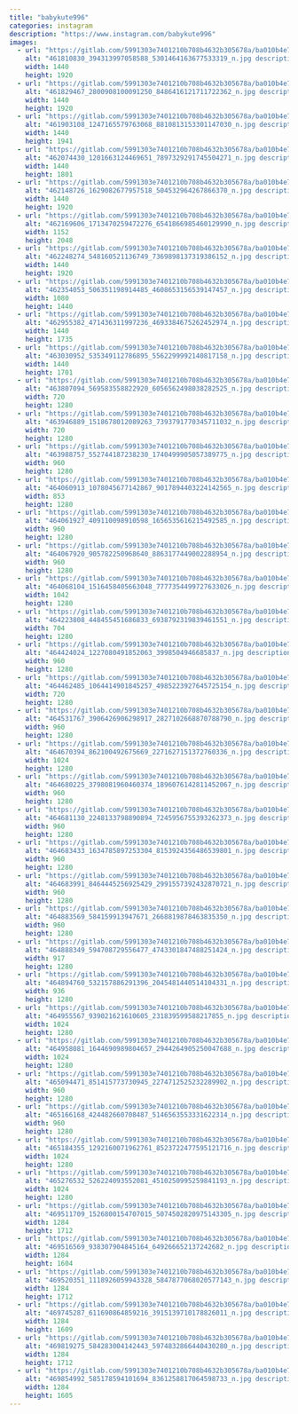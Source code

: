 ```yaml
---
title: "babykute996"
categories: instagram
description: "https://www.instagram.com/babykute996"
images:
  - url: "https://gitlab.com/5991303e7401210b708b4632b305678a/ba010b4e786333c392afc34f8122e7a2c283878c/-/raw/main/Instagram/babykute996/image/461810830_394313997058588_5301464163677533319_n.jpg"
    alt: "461810830_394313997058588_5301464163677533319_n.jpg description"
    width: 1440
    height: 1920
  - url: "https://gitlab.com/5991303e7401210b708b4632b305678a/ba010b4e786333c392afc34f8122e7a2c283878c/-/raw/main/Instagram/babykute996/image/461829467_2800908100091250_8486416121711722362_n.jpg"
    alt: "461829467_2800908100091250_8486416121711722362_n.jpg description"
    width: 1440
    height: 1920
  - url: "https://gitlab.com/5991303e7401210b708b4632b305678a/ba010b4e786333c392afc34f8122e7a2c283878c/-/raw/main/Instagram/babykute996/image/461903108_1247165579763068_8810813153301147030_n.jpg"
    alt: "461903108_1247165579763068_8810813153301147030_n.jpg description"
    width: 1440
    height: 1941
  - url: "https://gitlab.com/5991303e7401210b708b4632b305678a/ba010b4e786333c392afc34f8122e7a2c283878c/-/raw/main/Instagram/babykute996/image/462074430_1201663124469651_7897329291745504271_n.jpg"
    alt: "462074430_1201663124469651_7897329291745504271_n.jpg description"
    width: 1440
    height: 1801
  - url: "https://gitlab.com/5991303e7401210b708b4632b305678a/ba010b4e786333c392afc34f8122e7a2c283878c/-/raw/main/Instagram/babykute996/image/462148726_1629082677957518_504532964267866370_n.jpg"
    alt: "462148726_1629082677957518_504532964267866370_n.jpg description"
    width: 1440
    height: 1920
  - url: "https://gitlab.com/5991303e7401210b708b4632b305678a/ba010b4e786333c392afc34f8122e7a2c283878c/-/raw/main/Instagram/babykute996/image/462169606_1713470259472276_6541866985460129990_n.jpg"
    alt: "462169606_1713470259472276_6541866985460129990_n.jpg description"
    width: 1152
    height: 2048
  - url: "https://gitlab.com/5991303e7401210b708b4632b305678a/ba010b4e786333c392afc34f8122e7a2c283878c/-/raw/main/Instagram/babykute996/image/462248274_548160521136749_7369898137319386152_n.jpg"
    alt: "462248274_548160521136749_7369898137319386152_n.jpg description"
    width: 1440
    height: 1920
  - url: "https://gitlab.com/5991303e7401210b708b4632b305678a/ba010b4e786333c392afc34f8122e7a2c283878c/-/raw/main/Instagram/babykute996/image/462354053_506351198914485_4608653156539147457_n.jpg"
    alt: "462354053_506351198914485_4608653156539147457_n.jpg description"
    width: 1080
    height: 1440
  - url: "https://gitlab.com/5991303e7401210b708b4632b305678a/ba010b4e786333c392afc34f8122e7a2c283878c/-/raw/main/Instagram/babykute996/image/462955382_471436311997236_4693384675262452974_n.jpg"
    alt: "462955382_471436311997236_4693384675262452974_n.jpg description"
    width: 1440
    height: 1735
  - url: "https://gitlab.com/5991303e7401210b708b4632b305678a/ba010b4e786333c392afc34f8122e7a2c283878c/-/raw/main/Instagram/babykute996/image/463030952_535349112786895_5562299992140817158_n.jpg"
    alt: "463030952_535349112786895_5562299992140817158_n.jpg description"
    width: 1440
    height: 1701
  - url: "https://gitlab.com/5991303e7401210b708b4632b305678a/ba010b4e786333c392afc34f8122e7a2c283878c/-/raw/main/Instagram/babykute996/image/463807094_569583558822920_6056562498038282525_n.jpg"
    alt: "463807094_569583558822920_6056562498038282525_n.jpg description"
    width: 720
    height: 1280
  - url: "https://gitlab.com/5991303e7401210b708b4632b305678a/ba010b4e786333c392afc34f8122e7a2c283878c/-/raw/main/Instagram/babykute996/image/463946889_1518678012089263_7393791770345711032_n.jpg"
    alt: "463946889_1518678012089263_7393791770345711032_n.jpg description"
    width: 720
    height: 1280
  - url: "https://gitlab.com/5991303e7401210b708b4632b305678a/ba010b4e786333c392afc34f8122e7a2c283878c/-/raw/main/Instagram/babykute996/image/463988757_552744187238230_1740499905057389775_n.jpg"
    alt: "463988757_552744187238230_1740499905057389775_n.jpg description"
    width: 960
    height: 1280
  - url: "https://gitlab.com/5991303e7401210b708b4632b305678a/ba010b4e786333c392afc34f8122e7a2c283878c/-/raw/main/Instagram/babykute996/image/464060913_1078045677142867_9017894403224142565_n.jpg"
    alt: "464060913_1078045677142867_9017894403224142565_n.jpg description"
    width: 853
    height: 1280
  - url: "https://gitlab.com/5991303e7401210b708b4632b305678a/ba010b4e786333c392afc34f8122e7a2c283878c/-/raw/main/Instagram/babykute996/image/464061927_409110098910598_1656535616215492585_n.jpg"
    alt: "464061927_409110098910598_1656535616215492585_n.jpg description"
    width: 960
    height: 1280
  - url: "https://gitlab.com/5991303e7401210b708b4632b305678a/ba010b4e786333c392afc34f8122e7a2c283878c/-/raw/main/Instagram/babykute996/image/464067920_905782250968640_8863177449002288954_n.jpg"
    alt: "464067920_905782250968640_8863177449002288954_n.jpg description"
    width: 960
    height: 1280
  - url: "https://gitlab.com/5991303e7401210b708b4632b305678a/ba010b4e786333c392afc34f8122e7a2c283878c/-/raw/main/Instagram/babykute996/image/464068104_1516458405663048_7777354499727633026_n.jpg"
    alt: "464068104_1516458405663048_7777354499727633026_n.jpg description"
    width: 1042
    height: 1280
  - url: "https://gitlab.com/5991303e7401210b708b4632b305678a/ba010b4e786333c392afc34f8122e7a2c283878c/-/raw/main/Instagram/babykute996/image/464223808_448455451686833_6938792319839461551_n.jpg"
    alt: "464223808_448455451686833_6938792319839461551_n.jpg description"
    width: 704
    height: 1280
  - url: "https://gitlab.com/5991303e7401210b708b4632b305678a/ba010b4e786333c392afc34f8122e7a2c283878c/-/raw/main/Instagram/babykute996/image/464424024_1227080491852063_3998504946685837_n.jpg"
    alt: "464424024_1227080491852063_3998504946685837_n.jpg description"
    width: 960
    height: 1280
  - url: "https://gitlab.com/5991303e7401210b708b4632b305678a/ba010b4e786333c392afc34f8122e7a2c283878c/-/raw/main/Instagram/babykute996/image/464462485_1064414901845257_4985223927645725154_n.jpg"
    alt: "464462485_1064414901845257_4985223927645725154_n.jpg description"
    width: 720
    height: 1280
  - url: "https://gitlab.com/5991303e7401210b708b4632b305678a/ba010b4e786333c392afc34f8122e7a2c283878c/-/raw/main/Instagram/babykute996/image/464531767_3906426906298917_2827102668870788790_n.jpg"
    alt: "464531767_3906426906298917_2827102668870788790_n.jpg description"
    width: 960
    height: 1280
  - url: "https://gitlab.com/5991303e7401210b708b4632b305678a/ba010b4e786333c392afc34f8122e7a2c283878c/-/raw/main/Instagram/babykute996/image/464670394_862100492675669_2271627151372760336_n.jpg"
    alt: "464670394_862100492675669_2271627151372760336_n.jpg description"
    width: 1024
    height: 1280
  - url: "https://gitlab.com/5991303e7401210b708b4632b305678a/ba010b4e786333c392afc34f8122e7a2c283878c/-/raw/main/Instagram/babykute996/image/464680225_3798081960460374_1896076142811452067_n.jpg"
    alt: "464680225_3798081960460374_1896076142811452067_n.jpg description"
    width: 960
    height: 1280
  - url: "https://gitlab.com/5991303e7401210b708b4632b305678a/ba010b4e786333c392afc34f8122e7a2c283878c/-/raw/main/Instagram/babykute996/image/464681130_2248133798890894_7245956755393262373_n.jpg"
    alt: "464681130_2248133798890894_7245956755393262373_n.jpg description"
    width: 960
    height: 1280
  - url: "https://gitlab.com/5991303e7401210b708b4632b305678a/ba010b4e786333c392afc34f8122e7a2c283878c/-/raw/main/Instagram/babykute996/image/464683433_1634785897253304_8153924356486539801_n.jpg"
    alt: "464683433_1634785897253304_8153924356486539801_n.jpg description"
    width: 960
    height: 1280
  - url: "https://gitlab.com/5991303e7401210b708b4632b305678a/ba010b4e786333c392afc34f8122e7a2c283878c/-/raw/main/Instagram/babykute996/image/464683991_8464445256925429_2991557392432870721_n.jpg"
    alt: "464683991_8464445256925429_2991557392432870721_n.jpg description"
    width: 960
    height: 1280
  - url: "https://gitlab.com/5991303e7401210b708b4632b305678a/ba010b4e786333c392afc34f8122e7a2c283878c/-/raw/main/Instagram/babykute996/image/464883569_584159913947671_2668819878463835350_n.jpg"
    alt: "464883569_584159913947671_2668819878463835350_n.jpg description"
    width: 960
    height: 1280
  - url: "https://gitlab.com/5991303e7401210b708b4632b305678a/ba010b4e786333c392afc34f8122e7a2c283878c/-/raw/main/Instagram/babykute996/image/464888349_594708729556477_4743301847488251424_n.jpg"
    alt: "464888349_594708729556477_4743301847488251424_n.jpg description"
    width: 917
    height: 1280
  - url: "https://gitlab.com/5991303e7401210b708b4632b305678a/ba010b4e786333c392afc34f8122e7a2c283878c/-/raw/main/Instagram/babykute996/image/464894760_532157886291396_2045481440514104331_n.jpg"
    alt: "464894760_532157886291396_2045481440514104331_n.jpg description"
    width: 936
    height: 1280
  - url: "https://gitlab.com/5991303e7401210b708b4632b305678a/ba010b4e786333c392afc34f8122e7a2c283878c/-/raw/main/Instagram/babykute996/image/464955567_939021621610605_231839599588217855_n.jpg"
    alt: "464955567_939021621610605_231839599588217855_n.jpg description"
    width: 1024
    height: 1280
  - url: "https://gitlab.com/5991303e7401210b708b4632b305678a/ba010b4e786333c392afc34f8122e7a2c283878c/-/raw/main/Instagram/babykute996/image/464958081_1644690989804657_2944264905250047688_n.jpg"
    alt: "464958081_1644690989804657_2944264905250047688_n.jpg description"
    width: 1024
    height: 1280
  - url: "https://gitlab.com/5991303e7401210b708b4632b305678a/ba010b4e786333c392afc34f8122e7a2c283878c/-/raw/main/Instagram/babykute996/image/465094471_851415773730945_2274712525232289902_n.jpg"
    alt: "465094471_851415773730945_2274712525232289902_n.jpg description"
    width: 960
    height: 1280
  - url: "https://gitlab.com/5991303e7401210b708b4632b305678a/ba010b4e786333c392afc34f8122e7a2c283878c/-/raw/main/Instagram/babykute996/image/465166168_424482660708487_5146563553331622314_n.jpg"
    alt: "465166168_424482660708487_5146563553331622314_n.jpg description"
    width: 960
    height: 1280
  - url: "https://gitlab.com/5991303e7401210b708b4632b305678a/ba010b4e786333c392afc34f8122e7a2c283878c/-/raw/main/Instagram/babykute996/image/465184355_1292160071962761_8523722477595121716_n.jpg"
    alt: "465184355_1292160071962761_8523722477595121716_n.jpg description"
    width: 1024
    height: 1280
  - url: "https://gitlab.com/5991303e7401210b708b4632b305678a/ba010b4e786333c392afc34f8122e7a2c283878c/-/raw/main/Instagram/babykute996/image/465276532_526224093552081_4510250995259841193_n.jpg"
    alt: "465276532_526224093552081_4510250995259841193_n.jpg description"
    width: 1024
    height: 1280
  - url: "https://gitlab.com/5991303e7401210b708b4632b305678a/ba010b4e786333c392afc34f8122e7a2c283878c/-/raw/main/Instagram/babykute996/image/469511709_1526800154707015_5074502820975143305_n.jpg"
    alt: "469511709_1526800154707015_5074502820975143305_n.jpg description"
    width: 1284
    height: 1712
  - url: "https://gitlab.com/5991303e7401210b708b4632b305678a/ba010b4e786333c392afc34f8122e7a2c283878c/-/raw/main/Instagram/babykute996/image/469516569_938307904845164_649266652137242682_n.jpg"
    alt: "469516569_938307904845164_649266652137242682_n.jpg description"
    width: 1284
    height: 1604
  - url: "https://gitlab.com/5991303e7401210b708b4632b305678a/ba010b4e786333c392afc34f8122e7a2c283878c/-/raw/main/Instagram/babykute996/image/469520351_1118926059943328_5847877068020577143_n.jpg"
    alt: "469520351_1118926059943328_5847877068020577143_n.jpg description"
    width: 1284
    height: 1712
  - url: "https://gitlab.com/5991303e7401210b708b4632b305678a/ba010b4e786333c392afc34f8122e7a2c283878c/-/raw/main/Instagram/babykute996/image/469745287_611690864859216_3915139710178826011_n.jpg"
    alt: "469745287_611690864859216_3915139710178826011_n.jpg description"
    width: 1284
    height: 1609
  - url: "https://gitlab.com/5991303e7401210b708b4632b305678a/ba010b4e786333c392afc34f8122e7a2c283878c/-/raw/main/Instagram/babykute996/image/469819275_584283004142443_5974832866440430280_n.jpg"
    alt: "469819275_584283004142443_5974832866440430280_n.jpg description"
    width: 1284
    height: 1712
  - url: "https://gitlab.com/5991303e7401210b708b4632b305678a/ba010b4e786333c392afc34f8122e7a2c283878c/-/raw/main/Instagram/babykute996/image/469854992_585178594101694_8361258817064598733_n.jpg"
    alt: "469854992_585178594101694_8361258817064598733_n.jpg description"
    width: 1284
    height: 1605
---
```

